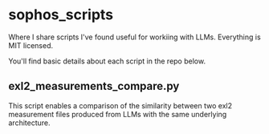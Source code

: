 # sophos_scripts
Where I share scripts I've found useful for workiing with LLMs.
Everything is MIT licensed.

You'll find basic details about each script in the repo below.

## exl2_measurements_compare.py
This script enables a comparison of the similarity between two exl2 measurement files produced from LLMs with the same underlying architecture.
